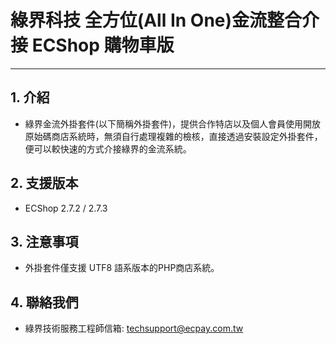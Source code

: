 # 綠界科技 全方位(All In One)金流整合介接 ECShop 購物車版
---

## 1. 介紹

  - 綠界金流外掛套件(以下簡稱外掛套件)，提供合作特店以及個人會員使用開放原始碼商店系統時，無須自行處理複雜的檢核，直接透過安裝設定外掛套件，便可以較快速的方式介接綠界的金流系統。


## 2. 支援版本
   - ECShop 2.7.2 / 2.7.3
  
 

## 3. 注意事項
  - 外掛套件僅支援 UTF8 語系版本的PHP商店系統。
  
 

## 4. 聯絡我們
  - 綠界技術服務工程師信箱: techsupport@ecpay.com.tw






   
